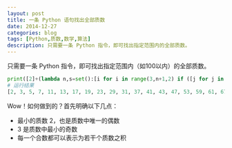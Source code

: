 ```yaml
---
layout: post
title: 一条 Python 语句找出全部质数
date: 2014-12-27
categories: blog
tags: [Python,质数,数学,算法]
description: 只需要一条 Python 指令，即可找出指定范围内的全部质数。
---
```


只需要一条 Python 指令，即可找出指定范围内（如100以内）的全部质数。

```py
print([2]+(lambda n,s=set():[i for i in range(3,n+1,2) if ([j for j in range(i*3,n+1,i*2) if s.add(j)] or i not in s)])(100))
# 运行结果
[2, 3, 5, 7, 11, 13, 17, 19, 23, 29, 31, 37, 41, 43, 47, 53, 59, 61, 67, 71, 73, 79, 83, 89, 97]
```

Wow！如何做到的？首先明确以下几点：

- 最小的质数 2，也是质数中唯一的偶数
- 3 是质数中最小的奇数
- 每一个合数都可以表示为若干个质数之积